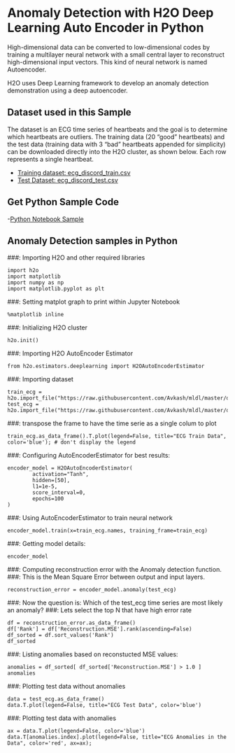 # Anomaly Detection with H2O Deep Learning Auto Encoder in Python #

High-dimensional data can be converted to low-dimensional codes by training a multilayer neural network with a small central layer to reconstruct high-dimensional input vectors. This kind of neural network is named Autoencoder.

H2O uses Deep Learning framework to develop an anomaly detection demonstration using a deep autoencoder. 

## Dataset used in this Sample ##

The dataset is an ECG time series of heartbeats and the goal is to determine which heartbeats are outliers. The training data (20 “good” heartbeats) and the test data (training data with 3 “bad” heartbeats appended for simplicity) can be downloaded directly into the H2O cluster, as shown below. Each row represents a single heartbeat.

 - [Training dataset: ecg_discord_train.csv](https://raw.githubusercontent.com/Avkash/mldl/master/data/ecg_discord_train.csv)
 - [Test Dataset: ecg_discord_test.csv](https://raw.githubusercontent.com/Avkash/mldl/master/data/ecg_discord_test.csv)

## Get Python Sample Code ##
 -[Python Notebook Sample]() 

## Anomaly Detection samples in Python ##

###: Importing H2O and other required libraries
```
import h2o
import matplotlib
import numpy as np
import matplotlib.pyplot as plt
```

###: Setting matplot graph to print within Jupyter Notebook
```
%matplotlib inline
```

###: Initializing H2O cluster
```
h2o.init()
```

###: Importing H2O AutoEncoder Estimator
```
from h2o.estimators.deeplearning import H2OAutoEncoderEstimator
```

###: Importing dataset
```
train_ecg = h2o.import_file("https://raw.githubusercontent.com/Avkash/mldl/master/data/ecg_discord_train.csv")
test_ecg = h2o.import_file("https://raw.githubusercontent.com/Avkash/mldl/master/data/ecg_discord_test.csv")
```

###: transpose the frame to have the time serie as a single colum to plot
```
train_ecg.as_data_frame().T.plot(legend=False, title="ECG Train Data", color='blue'); # don't display the legend
```

###: Configuring AutoEncoderEstimator for best results:
```
encoder_model = H2OAutoEncoderEstimator( 
        activation="Tanh", 
        hidden=[50], 
        l1=1e-5,
        score_interval=0,
        epochs=100
)
```

###: Using AutoEncoderEstimator to train neural network
```
encoder_model.train(x=train_ecg.names, training_frame=train_ecg)             
```

###: Getting model details:
```
encoder_model
```

###: Computing reconstruction error with the Anomaly detection function. 
###: This is the Mean Square Error between output and input layers. 
```
reconstruction_error = encoder_model.anomaly(test_ecg)
```

###: Now the question is: Which of the test_ecg time series are most likely an anomaly?
###: Lets select the top N that have high error rate
```
df = reconstruction_error.as_data_frame()
df['Rank'] = df['Reconstruction.MSE'].rank(ascending=False)
df_sorted = df.sort_values('Rank')
df_sorted
```

###: Listing anomalies based on reconstucted MSE values:
```
anomalies = df_sorted[ df_sorted['Reconstruction.MSE'] > 1.0 ]
anomalies
```

###: Plotting test data without anomalies
```
data = test_ecg.as_data_frame()
data.T.plot(legend=False, title="ECG Test Data", color='blue')
```
###: Plotting test data with anomalies
```
ax = data.T.plot(legend=False, color='blue')
data.T[anomalies.index].plot(legend=False, title="ECG Anomalies in the Data", color='red', ax=ax);
```
